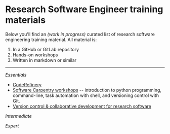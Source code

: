 # Research Software Engineer training materials

Below you'll find an *(work in progress)* curated list of research software engineering training material. All material is:
1. In a GitHub or GitLab repository
2. Hands-on workshops
3. Written in markdown or similar

---

*Essentials*

- [CodeRefinery](https://coderefinery.org/lessons/from-coderefinery/)
- [Software Carpentry workshops](https://www.tudelft.nl/library/research-data-management/r/training-evenementen/training-voor-onderzoekers/software-carpentry-workshops)
-- introduction to python programming, command-line, task automation with shell, and versioning control with Git.
- [Version control & collaborative development for research software
](https://github.com/4TUResearchData-Carpentries/workshop_notes/tree/2310-gitcodev-TUD)


*Intermediate*

*Expert*
